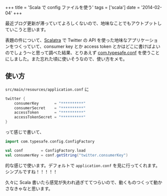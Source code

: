 +++
title = 'Scala で config ファイルを使う'
tags = ['scala']
date = '2014-02-04'
+++

最近ブログ更新が滞っていてよろしくないので、地味なことでもアウトプットしていこうと思います。

<!--more-->

表題の件について、[Scalatra](http://www.scalatra.org) で Twitter の API を使った地味なアプリケーションをつくっていて、consumer key とか access token とかはどこに書けばよいのでしょう〜と思って調べた結果、とりあえず [com.typesafe.conf](http://search.maven.org/#artifactdetails%7Ccom.typesafe%7Cconfig%7C1.2.0%7Cbundle) を使うことにしました。また忘れた頃に使いそうなので、使い方をメモ。

## 使い方

`src/main/resources/application.conf` に

``` scala
twitter {
    consumerKey       = "**********"
    consumerSecret    = "**********"
    accessToken       = "**********"
    accessTokenSecret = "**********"
}
```

って感じで書いて、

``` scala
import com.typesafe.config.ConfigFactory

val conf        = ConfigFactory.load
val consumerKey = conf.getString("twitter.consumerKey")
```

的な感じで使います。デフォルトで `application.conf` を見に行ってくれます。  
シンプルですね！！！！！

久々に Scala 書いたら感覚が失われ過ぎててつらいので、動くものつくって動かさなきゃなと思います。
